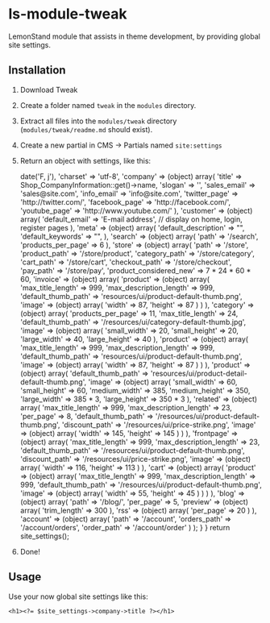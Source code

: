 # ls-module-tweak
LemonStand module that assists in theme development, by providing global site settings.

## Installation
1. Download Tweak
1. Create a folder named `tweak` in the `modules` directory.
1. Extract all files into the `modules/tweak` directory (`modules/tweak/readme.md` should exist).
1. Create a new partial in CMS -> Partials named `site:settings`
1. Return an object with settings, like this:

	<?
	
	if(!function_exists('site_settings')) {
		function site_settings() {
			return (object) array(
				'date' => date('F, j'),
				'charset' => 'utf-8',
				'company' => (object) array(
					'title' => Shop_CompanyInformation::get()->name,
					'slogan' => '',
					'sales_email' => 'sales@site.com',
					'info_email' => 'info@site.com',
					'twitter_page' => 'http://twitter.com/',
					'facebook_page' => 'http://facebook.com/',
					'youtube_page' => 'http://www.youtube.com/'
				),
				'customer' => (object) array(
					'default_email' => 'E-mail address', // display on home, login, register pages
				),
				'meta' => (object) array(
					'default_description' => "",
					'default_keywords' => "",
				),
				'search' => (object) array(
					'path' => '/search',
					'products_per_page' => 6
				),
				'store' => (object) array(
					'path' => '/store',
					'product_path' => '/store/product',
					'category_path' => '/store/category',
					'cart_path' => '/store/cart',
					'checkout_path' => '/store/checkout',
					'pay_path' => '/store/pay',
					'product_considered_new' => 7 * 24 * 60 * 60,
					'invoice' => (object) array(
						'product' => (object) array(
							'max_title_length' => 999,
							'max_description_length' => 999,
							'default_thumb_path' => 'resources/ui/product-default-thumb.png',
							'image' => (object) array(
								'width' => 87,
								'height' => 87
							)
						)
					),
					'category' => (object) array(
						'products_per_page' => 11,
						'max_title_length' => 24,
						'default_thumb_path' => '/resources/ui/category-default-thumb.jpg',
						'image' => (object) array(
							'small_width' => 20,
							'small_height' => 20,
							'large_width' => 40,
							'large_height' => 40
						),
						'product' => (object) array(
							'max_title_length' => 999,
							'max_description_length' => 999,
							'default_thumb_path' => 'resources/ui/product-default-thumb.png',
							'image' => (object) array(
								'width' => 87,
								'height' => 87
							)
						)
					),
					'product' => (object) array(
						'default_thumb_path' => 'resources/ui/product-detail-default-thumb.png',
						'image' => (object) array(
							'small_width' => 60,
							'small_height' => 60,
							'medium_width' => 385,
							'medium_height' => 350,
							'large_width' => 385 * 3,
							'large_height' => 350 * 3
						),
						'related' => (object) array(
							'max_title_length' => 999,
							'max_description_length' => 23,
								'per_page' => 8,
							'default_thumb_path' => '/resources/ui/product-default-thumb.png',
							'discount_path' => '/resources/ui/price-strike.png',
							'image' => (object) array(
								'width' => 145,
								'height' => 145
							)
						)
					),
					'frontpage' => (object) array(
						'max_title_length' => 999,
						'max_description_length' => 23,
						'default_thumb_path' => '/resources/ui/product-default-thumb.png',
						'discount_path' => '/resources/ui/price-strike.png',
						'image' => (object) array(
							'width' => 116,
							'height' => 113
						)
					),
					'cart' => (object) array(
						'product' => (object) array(
							'max_title_length' => 999,
							'max_description_length' => 999,
							'default_thumb_path' => '/resources/ui/product-default-thumb.png',
							'image' => (object) array(
								'width' => 55,
								'height' => 45
							)
						)
					)
				),
				'blog' => (object) array(
					'path' => '/blog/',
					'per_page' => 5,
					'preview' => (object) array(
						'trim_length' => 300
					),
					'rss' => (object) array(
						'per_page' => 20
					)
				),
				'account' => (object) array(
					'path' => '/account',
					'orders_path' => '/account/orders',
					'order_path' => '/account/order'
				)
			);
		}
	}
	
	return site_settings();

1. Done!

## Usage
Use your now global site settings like this:

	<h1><?= $site_settings->company->title ?></h1>